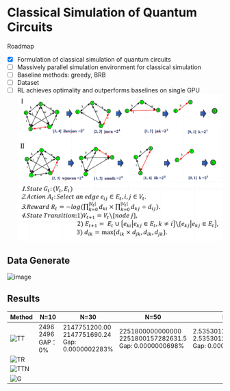 # Classical Simulation of Quantum Circuits
Roadmap
- [x] Formulation of classical simulation of quantum circuits
- [ ] Massively parallel simulation environment for classical simulation
- [ ] Baseline methods: greedy, BRB
- [ ] Dataset
- [ ] RL achieves optimality and outperforms baselines on single GPU
![alt text](./Classical_simulation.png)
![alt text](./mdp_formulation.png)

## Data Generate
![image](https://user-images.githubusercontent.com/75991833/217781554-41eba099-15b4-46c1-bcd0-6f2811ae6583.png)

## Results
|Method|N=10|N=30|N=50|N=100|
|-------| ----|------- | -----|------ |
|![TT](https://user-images.githubusercontent.com/75991833/217780619-40f42213-62b8-4db5-bfa9-0c9f8d97081d.png)|2496<br>2496<br>GAP：0%|2147751200.00<br>2147751690.24<br>Gap: 0.0000002283%|2251800000000000<br>2251800157282631.5<br>Gap: 0.0000000698%|2.5353012e+30<br>2.535301200456459e+30<br>Gap: 0.0000000180%|
|![TR](https://user-images.githubusercontent.com/75991833/217780649-80acaa33-030b-46b9-9fc6-bf5bc84167a3.png)||||
|![TTN](https://user-images.githubusercontent.com/75991833/217782955-cd2cd6e8-d0b8-4187-b7e7-d202266bcbfb.png)||||
|![G](https://user-images.githubusercontent.com/75991833/217780858-eff2a41e-3847-4ed2-bbcb-5db8aa86d9ce.png)||||

